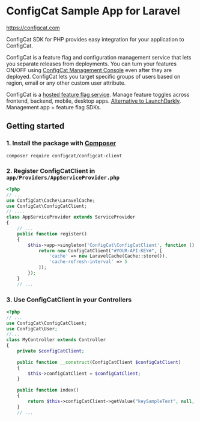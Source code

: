 # ConfigCat Sample App for Laravel
https://configcat.com

ConfigCat SDK for PHP provides easy integration for your application to ConfigCat.

ConfigCat is a feature flag and configuration management service that lets you separate releases from deployments. You can turn your features ON/OFF using <a href="https://app.configcat.com" target="_blank">ConfigCat Management Console</a> even after they are deployed. ConfigCat lets you target specific groups of users based on region, email or any other custom user attribute.

ConfigCat is a <a href="https://configcat.com" target="_blank">hosted feature flag service</a>. Manage feature toggles across frontend, backend, mobile, desktop apps. <a href="https://configcat.com" target="_blank">Alternative to LaunchDarkly</a>. Management app + feature flag SDKs.

## Getting started

### 1. Install the package with [Composer](https://getcomposer.org/)
```shell
composer require configcat/configcat-client
```

### 2. Register ConfigCatClient in `app/Providers/AppServiceProvider.php`
```php
<?php
// ...
use ConfigCat\Cache\LaravelCache;
use ConfigCat\ConfigCatClient;
// ....
class AppServiceProvider extends ServiceProvider
{
    // ...    
    public function register()
    {
        $this->app->singleton('ConfigCat\ConfigCatClient', function () {
            return new ConfigCatClient("#YOUR-API-KEY#", [
                'cache' => new LaravelCache(Cache::store()),
                'cache-refresh-interval' => 5
            ]);
        });
    }
    // ...
```

### 3. Use ConfigCatClient in your Controllers
```php
<?php
// ...
use ConfigCat\ConfigCatClient;
use ConfigCat\User;
//...
class MyController extends Controller
{
    private $configCatClient;
    
    public function __construct(ConfigCatClient $configCatClient)
    {
        $this->configCatClient = $configCatClient;
    }
    
    public function index()
    {
        return $this->configCatClient->getValue("keySampleText", null, new User("id"));
    }
    // ...
```
